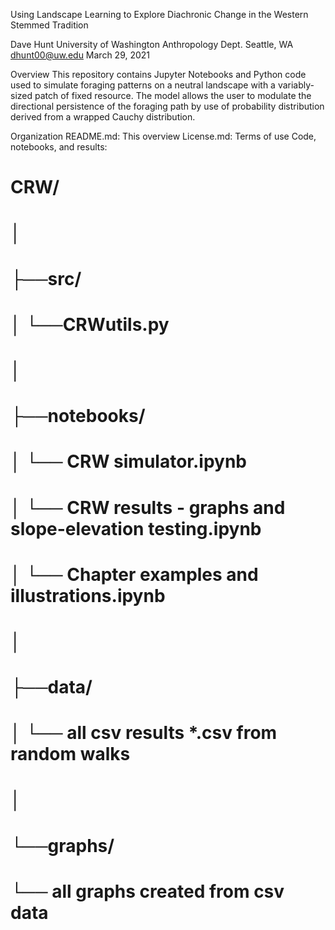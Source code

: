 Using Landscape Learning to Explore Diachronic Change in the Western Stemmed Tradition

Dave Hunt
University of Washington
Anthropology Dept.
Seattle, WA
dhunt00@uw.edu
March 29, 2021

Overview
This repository contains Jupyter Notebooks and Python code used to simulate foraging patterns on a neutral landscape with a variably-sized patch of fixed resource.  The model allows the user to modulate the directional persistence of the foraging path by use of probability distribution derived from a wrapped Cauchy distribution. 

Organization
README.md: This overview
License.md: Terms of use
Code, notebooks, and results:
#  CRW/ 
#    │
#    ├──src/
#    │   └──CRWutils.py
#    │
#    ├──notebooks/
#    │   └── CRW simulator.ipynb
#    │   └── CRW results - graphs and slope-elevation testing.ipynb
#    │   └── Chapter examples and illustrations.ipynb
#    │
#    ├──data/
#    │   └── all csv results *.csv from random walks
#    │
#    └──graphs/
#        └── all graphs created from csv data
